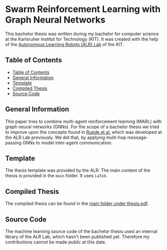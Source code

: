 # Swarm Reinforcement Learning with Graph Neural Networks
This bachelor thesis was written during my bachelor for computer science at the Karlsruher Institut for Technology (KIT). It was created with the help of the [Autonomous Learning Robots (ALR) Lab](https://alr.anthropomatik.kit.edu/index.php) of the KIT. 

## Table of Contents
  - [Table of Contents](#table-of-contents)
  - [General Information](#general-information)
  - [Template](#template)
  - [Compiled Thesis](#compiled-thesis)
  - [Source Code](#source-code)

## General Information
This paper tries to combine multi-agent reinforcement learning (MARL) with graph neural networks (GNNs). For the scope of a bachelor thesis we tried to improve upon the concepts found in [Ruede et al.](https://phiresky.github.io/masters-thesis/manuscript.pdf) which was developed at the ALR Lab previously. We did that, by applying multi-hop message-passing GNNs to model inter-agent communication.

## Template
The thesis template was provided by the ALR. The main content of the thesis is provided in the `main` folder. It uses `LaTeX`.

## Compiled Thesis
The compiled thesis can be found in the [main folder under thesis.pdf](thesis.pdf).

## Source Code
The machine learning source code of the bachelor thesis used an internal library of the ALR Lab, which hasn't been published yet. Therefore my contributions cannot be made public at this date.